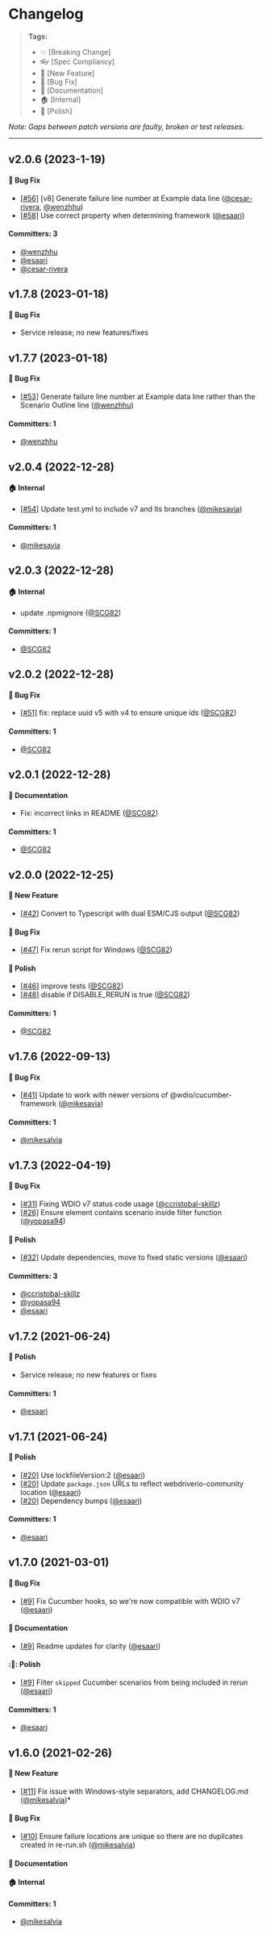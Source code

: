 # Changelog

> **Tags:**
> - :boom:       [Breaking Change]
> - :eyeglasses: [Spec Compliancy]
> - :rocket:     [New Feature]
> - :bug:        [Bug Fix]
> - :memo:       [Documentation]
> - :house:      [Internal]
> - :nail_care:  [Polish]

_Note: Gaps between patch versions are faulty, broken or test releases._

---

## v2.0.6 (2023-1-19)
#### :bug: Bug Fix
* [[#56]](https://github.com/webdriverio-community/wdio-rerun-service/pull/56) [v8] Generate failure line number at Example data line ([@cesar-rivera](https://github.com/cesar-rivera), [@wenzhhu](https://github.com/wenzhhu))
* [[#58]](https://github.com/webdriverio-community/wdio-rerun-service/pull/58) Use correct property when determining framework ([@esaari](https://github.com/esaari))

#### Committers: 3
- [@wenzhhu](https://github.com/wenzhhu)
- [@esaari](https://github.com/esaari)
- [@cesar-rivera](https://github.com/cesar-rivera)

## v1.7.8 (2023-01-18)
#### :bug: Bug Fix
* Service release; no new features/fixes

## v1.7.7 (2023-01-18)
#### :bug: Bug Fix
* [[#53]](https://github.com/webdriverio-community/wdio-rerun-service/pull/53) Generate failure line number at Example data line rather than the Scenario Outline line ([@wenzhhu](https://github.com/wenzhhu))

#### Committers: 1
- [@wenzhhu](https://github.com/wenzhhu)

## v2.0.4 (2022-12-28)
#### :house: Internal
* [[#54]](https://github.com/webdriverio-community/wdio-rerun-service/pull/54) Update test.yml to include v7 and lts branches ([@mikesavia](https://github.com/mikesavia))

#### Committers: 1
- [@mikesavia](https://github.com/mikesavia)

## v2.0.3 (2022-12-28)
#### :house: Internal
* update .npmignore ([@SCG82](https://github.com/SCG82))

#### Committers: 1
- [@SCG82](https://github.com/SCG82)

## v2.0.2 (2022-12-28)
#### :bug: Bug Fix
* [[#51]](https://github.com/webdriverio-community/wdio-rerun-service/pull/51) fix: replace uuid v5 with v4 to ensure unique ids ([@SCG82](https://github.com/SCG82))

#### Committers: 1
- [@SCG82](https://github.com/SCG82)

## v2.0.1 (2022-12-28)
#### :memo: Documentation
* Fix: incorrect links in README ([@SCG82](https://github.com/SCG82))

#### Committers: 1
- [@SCG82](https://github.com/SCG82)

## v2.0.0 (2022-12-25)
#### :rocket: New Feature
* [[#42]](https://github.com/webdriverio-community/wdio-rerun-service/pull/42) Convert to Typescript with dual ESM/CJS output ([@SCG82](https://github.com/SCG82))
#### :bug: Bug Fix
* [[#47]](https://github.com/webdriverio-community/wdio-rerun-service/pull/47) Fix rerun script for Windows ([@SCG82](https://github.com/SCG82))
#### :nail_care: Polish
* [[#46]](https://github.com/webdriverio-community/wdio-rerun-service/pull/46) improve tests ([@SCG82](https://github.com/SCG82))
* [[#48]](https://github.com/webdriverio-community/wdio-rerun-service/pull/48) disable if DISABLE_RERUN is true ([@SCG82](https://github.com/SCG82))

#### Committers: 1
- [@SCG82](https://github.com/SCG82)

## v1.7.6 (2022-09-13)
#### :bug: Bug Fix
* [[#41]](https://github.com/webdriverio-community/wdio-rerun-service/pull/41) Update to work with newer versions of @wdio/cucumber-framework ([@mikesavia](https://github.com/mikesavia))

#### Committers: 1
- [@mikesalvia](https://github.com/mikesalvia)

## v1.7.3 (2022-04-19)
#### :bug: Bug Fix
* [[#31]](https://github.com/webdriverio-community/wdio-rerun-service/pull/31) Fixing WDIO v7 status code usage ([@ccristobal-skillz](https://github.com/ccristobal-skillz))
* [[#26]](https://github.com/webdriverio-community/wdio-rerun-service/pull/26) Ensure element contains scenario inside filter function ([@yopasa94](https://github.com/yopasa94))

#### :nail_care: Polish
* [[#32]](https://github.com/webdriverio-community/wdio-rerun-service/pull/32) Update dependencies, move to fixed static versions ([@esaari](https://github.com/esaari))

#### Committers: 3
- [@ccristobal-skillz](https://github.com/ccristobal-skillz)
- [@yopasa94](https://github.com/yopasa94)
- [@esaari](https://github.com/esaari)


## v1.7.2 (2021-06-24)

#### :nail_care: Polish
* Service release; no new features or fixes 

#### Committers: 1
- [@esaari](https://github.com/esaari)

## v1.7.1 (2021-06-24)

#### :nail_care: Polish
* [[#20]](https://github.com/webdriverio-community/wdio-rerun-service/pull/20) Use lockfileVersion:2 ([@esaari](https://github.com/esaari))
* [[#20]](https://github.com/webdriverio-community/wdio-rerun-service/pull/20) Update `package.json` URLs to reflect webdriverio-community location ([@esaari](https://github.com/esaari))
* [[#20]](https://github.com/webdriverio-community/wdio-rerun-service/pull/20) Dependency bumps ([@esaari](https://github.com/esaari))

#### Committers: 1
- [@esaari](https://github.com/esaari)

## v1.7.0 (2021-03-01)

#### :bug: Bug Fix
* [[#9]](https://github.com/webdriverio-community/wdio-rerun-service/pull/9) Fix Cucumber hooks, so we're now compatible with WDIO v7 ([@esaari](https://github.com/esaari))
#### :memo: Documentation
* [[#9]](https://github.com/webdriverio-community/wdio-rerun-service/pull/9) Readme updates for clarity ([@esaari](https://github.com/esaari))
#### ::nail_care:: Polish
* [[#9]](https://github.com/webdriverio-community/wdio-rerun-service/pull/9) Filter `skipped` Cucumber scenarios from being included in rerun ([@esaari](https://github.com/esaari))

#### Committers: 1
- [@esaari](https://github.com/esaari)

## v1.6.0 (2021-02-26)

#### :rocket: New Feature
* [[#11]](https://github.com/webdriverio-community/wdio-rerun-service/pull/11) Fix issue with Windows-style separators, add CHANGELOG.md ([@mikesalvia](https://github.com/mikesalvia))*
#### :bug: Bug Fix
* [[#10]](https://github.com/webdriverio-community/wdio-rerun-service/pull/10) Ensure failure locations are unique so there are no duplicates created in re-run.sh ([@mikesalvia](https://github.com/mikesalvia))
#### :memo: Documentation
#### :house: Internal

#### Committers: 1
- [@mikesalvia](https://github.com/mikesalvia)
